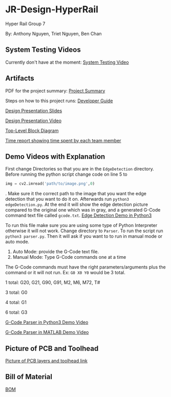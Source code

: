 # JR-Design-HyperRail
Hyper Rail Group 7

By: Anthony Nguyen, Triet Nguyen, Ben Chan

## System Testing Videos 
Currently don't have at the moment: 
[System Testing Video]()

## Artifacts
PDF for the project summary: 
[Project Summary](https://docs.google.com/document/d/1FK-zv3ej4hmk3cCyDUM1-cvGXo1tJJXo0p-roIx5XGc/edit?usp=sharing)

Steps on how to this project runs: 
[Developer Guide](https://drive.google.com/file/d/1b8bf6LgNn7jMLtsA6zKb3VHLeMdlCe0p/view?usp=sharing)

[Design Presentation Slides](https://docs.google.com/presentation/d/1P-iVZDowQR9feOQwt1mziY3U6oYqxVLCjaJKAJ0mzws/edit?usp=sharing)

[Design Presentation Video](https://drive.google.com/file/d/1qnwT8EZ-0XLxV4VDlUW8I-kmaopJeuQv/view?usp=sharing)

[Top-Level Block Diagram](https://drive.google.com/file/d/1eomTYj-uaLoGJ_eJbNjmGpFzPQzX-4X2/view?usp=sharing)

[Time report showing time spent by each team member](https://docs.google.com/spreadsheets/d/1bjDdPKETd7_wlSsTo6gn0jvfjcJVhAvTHsii9ZCNzQg/edit?usp=sharing)

## Demo Videos with Explanation 
First change Directories so that you are in the `EdgeDetection` directory. Before running the python script change code on line 5 to 
```python 
img = cv2.imread('path/to/image.png',0)
```
. Make sure it the correct path to the image that you want the edge detection that you want to do it on. Afterwards run `python3 edgeDetection.py`. At the end it will show the edge detection picture compared to the original one which was in gray, and a generated G-Code command text file called `gcode.txt`.
[Edge Detection Demo in Python3](https://drive.google.com/file/d/1J3HoQEe9SpAp14uiTM5HVKii-mfcHyuJ/view?usp=sharing)

To run this file make sure you are using some type of Python Interpreter otherwise it will not work. Change directory to `Parser`. To run the script run `python3 parser.py`. Then it will ask if you want to to run in manual mode or auto mode.
1. Auto Mode: provide the G-Code text file.
2. Manual Mode: Type G-Code commands one at a time

The G-Code commands must have the right parameters/arguments plus the command or it will not run. Ex: `G0 X0 Y0` would be 3 total.

1 total: G20, G21, G90, G91, M2, M6, M72, T#

3 total: G0

4 total: G1

6 total: G3

[G-Code Parser in Python3 Demo Video](https://drive.google.com/file/d/1lWumYBpXrusXX2kpaQBLoHpFK_WG9Xnz/view?usp=sharing)

[G-Code Parser in MATLAB Demo Video](https://drive.google.com/file/d/1U7hCthpk_3eQoVkrieUcnGUcYebdRAjs/view?usp=sharing)

## Picture of PCB and Toolhead 

[Picture of PCB layers and toolhead link](https://drive.google.com/file/d/1GoM_6qORbHdATiaQWWme-YfhqsItHQLZ/view?usp=sharing)

## Bill of Material 

[BOM](https://drive.google.com/file/d/1bA2rW0vcZreU9mbd2lWcmnBElYSLbTTa/view?usp=sharing)
